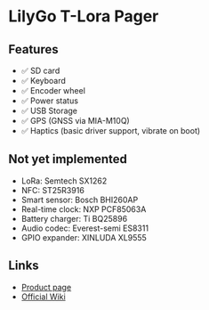 # LilyGo T-Lora Pager

## Features

- ✅ SD card
- ✅ Keyboard
- ✅ Encoder wheel
- ✅ Power status
- ✅ USB Storage
- ✅ GPS (GNSS via MIA-M10Q)
- ✅ Haptics (basic driver support, vibrate on boot)

## Not yet implemented

- LoRa: Semtech SX1262
- NFC: ST25R3916
- Smart sensor: Bosch BHI260AP
- Real-time clock: NXP PCF85063A
- Battery charger: Ti BQ25896
- Audio codec: Everest-semi ES8311
- GPIO expander: XINLUDA XL9555

## Links

- [Product page](https://lilygo.cc/products/t-lora-pager)
- [Official Wiki](https://wiki.lilygo.cc/get_started/en/LoRa_GPS/T-LoraPager/T-LoraPager.html)

